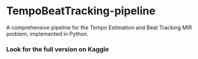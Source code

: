 # TempoBeatTracking-pipeline
A comprehensive pipeline for the Tempo Estimation and Beat Tracking MIR problem, implemented in Python.

### Look for the full version on Kaggle